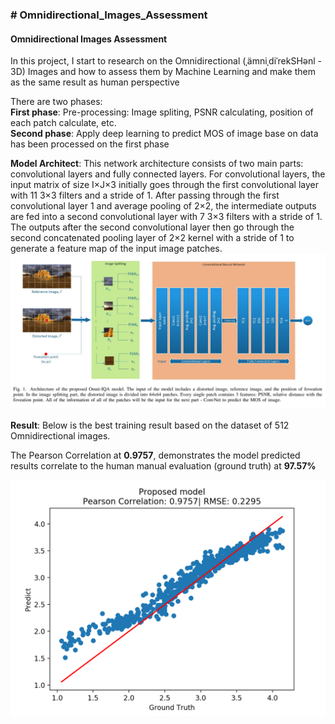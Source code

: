 <h3> # Omnidirectional_Images_Assessment </h3>
<h4> Omnidirectional Images Assessment </h4>
<div> In this project, I start to research on the Omnidirectional (ˌämniˌdiˈrekSHənl - 3D) Images and how to assess them by Machine Learning and make them as the same result as human perspective </div>

There are two phases: <br />
**First phase**: Pre-processing: Image spliting, PSNR calculating, position of each patch calculate, etc.<br />
**Second phase**: Apply deep learning to predict MOS of image base on data has been processed on the first phase

**Model Architect**: This network architecture consists of two main
parts: convolutional layers and fully connected layers. For
convolutional layers, the input matrix of size I×J×3 initially
goes through the first convolutional layer with 11 3×3 filters
and a stride of 1. After passing through the first convolutional
layer 1 and average pooling of 2×2, the intermediate outputs
are fed into a second convolutional layer with 7 3×3 filters
with a stride of 1. The outputs after the second convolutional
layer then go through the second concatenated pooling layer
of 2×2 kernel with a stride of 1 to generate a feature map of
the input image patches.
![img.png](img.png)

**Result**: Below is the best training result based on the dataset of 512 Omnidirectional images.

The Pearson Correlation at **0.9757**, demonstrates the model predicted results correlate to the human manual evaluation (ground truth) at **97.57%**

![best_training.png](best_training.png)